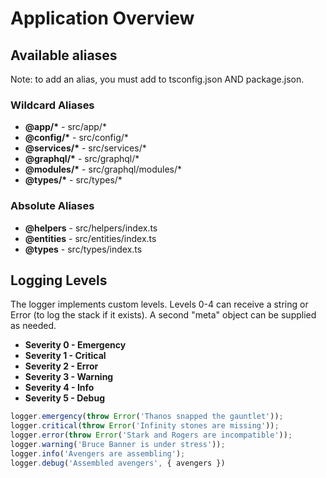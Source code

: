 # Application Overview

## Available aliases

Note: to add an alias, you must add to tsconfig.json AND package.json.

### Wildcard Aliases

- **@app/\*** - src/app/*
- **@config/\*** - src/config/*
- **@services/\*** - src/services/*
- **@graphql/\*** - src/graphql/*
- **@modules/\*** - src/graphql/modules/*
- **@types/\*** - src/types/*

### Absolute Aliases

- **@helpers** - src/helpers/index.ts
- **@entities** - src/entities/index.ts
- **@types** - src/types/index.ts

## Logging Levels

The logger implements custom levels. Levels 0-4 can receive a string or Error (to log the stack if it exists). A second "meta" object can be supplied as needed.

- **Severity 0 - Emergency**
- **Severity 1 - Critical**
- **Severity 2 - Error**
- **Severity 3 - Warning**
- **Severity 4 - Info**
- **Severity 5 - Debug**

```typescript
logger.emergency(throw Error('Thanos snapped the gauntlet'));
logger.critical(throw Error('Infinity stones are missing'));
logger.error(throw Error('Stark and Rogers are incompatible'));
logger.warning('Bruce Banner is under stress'));
logger.info('Avengers are assembling');
logger.debug('Assembled avengers', { avengers })
```
